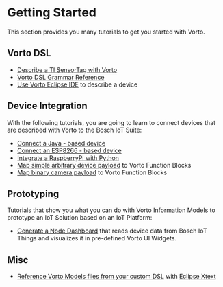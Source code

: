 # Getting Started 

This section provides you many tutorials to get you started with Vorto. 

## Vorto DSL

- [Describe a TI SensorTag with Vorto](tutorials/describe_tisensor.md)
- [Vorto DSL Grammar Reference](../core-bundles/docs/quickhelp_dsl.md)
- [Use Vorto Eclipse IDE](tutorials/describe_device_with_eclipse_ide.md) to describe a device
	
	
## Device Integration

With the following tutorials, you are going to learn to connect devices that are described with Vorto to the Bosch IoT Suite: 

- [Connect a Java - based device](tutorials/connect_javadevice.md)
- [Connect an ESP8266 - based device](tutorials/connect_esp8266.md)
- [Integrate a RaspberryPi with Python](tutorials/integrate_python.md)
- [Map simple arbitrary device payload](../mapping-engine/Readme.md) to Vorto Function Blocks
- [Map binary camera payload](https://github.com/eclipse/vorto-examples/blob/master/vorto-connector/Readme.md) to Vorto Function Blocks


## Prototyping 

Tutorials that show you what you can do with Vorto Information Models to prototype an IoT Solution based on an IoT Platform:

- [Generate a Node Dashboard](tutorials/create_webapp_dashboard.md) that reads device data from Bosch IoT Things and visualizes it in pre-defined Vorto UI Widgets.


## Misc

- [Reference Vorto Models files from your custom DSL](https://github.com/eclipse/vorto-examples/blob/master/vorto-dsl-integration/Readme.md) with [Eclipse Xtext](https://www.eclipse.org/xtext)
